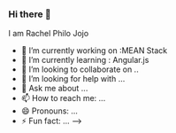 ### Hi there 👋
I am Rachel Philo Jojo

- 🔭 I’m currently working on :MEAN Stack
- 🌱 I’m currently learning : Angular.js
- 👯 I’m looking to collaborate on ..
- 🤔 I’m looking for help with ...
- 💬 Ask me about ...
- 📫 How to reach me: ...
- 😄 Pronouns: ...
- ⚡ Fun fact: ...
-->
